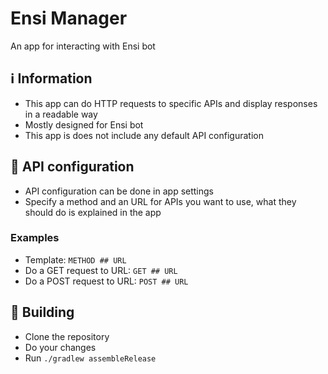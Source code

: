 # Ensi Manager
An app for interacting with Ensi bot

## ℹ️ Information
- This app can do HTTP requests to specific APIs and display responses in a readable way
- Mostly designed for Ensi bot
- This app is does not include any default API configuration

## 🔗 API configuration
- API configuration can be done in app settings
- Specify a method and an URL for APIs you want to use, what they should do is explained in the app
### Examples
- Template: `METHOD ## URL`
- Do a GET request to URL: `GET ## URL`
- Do a POST request to URL: `POST ## URL`

## 🔧 Building
- Clone the repository
- Do your changes
- Run `./gradlew assembleRelease`
